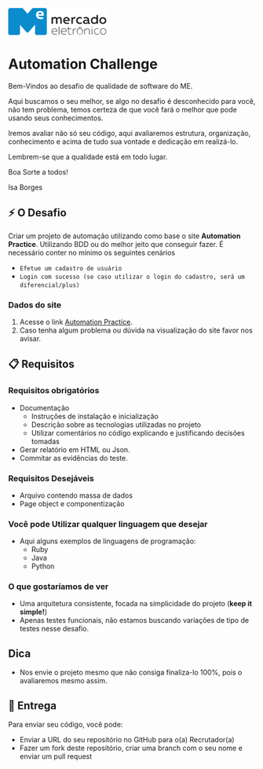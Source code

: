 <img src="me.svg" width="200" alt="ME">

# Automation Challenge

Bem-Vindos ao desafio de qualidade de software do ME. 

Aqui buscamos o seu melhor, se algo no desafio é desconhecido para você, não tem problema, temos certeza de que você fará o melhor que pode usando seus conhecimentos. 

Iremos avaliar não só seu código, aqui avaliaremos estrutura, organização, conhecimento e acima de tudo sua vontade e dedicação em realizá-lo. 

Lembrem-se que a qualidade está em todo lugar. 

Boa Sorte a todos!

Isa Borges

## :zap: O Desafio
Criar um projeto de automação utilizando como base o site **Automation Practice**.
Utilizando BDD ou do melhor jeito que conseguir fazer. 
É necessário conter no mínimo os seguintes cenários

* `Efetue um cadastro de usuário`
* `Login com sucesso (se caso utilizar o login do cadastro, será um diferencial/plus)`

### Dados do site

1. Acesse o link [Automation Practice](http://automationpractice.com/index.php).
2. Caso tenha algum problema ou dúvida na visualização do site favor nos avisar.

## :clipboard: Requisitos

### Requisitos obrigatórios
* Documentação
  * Instruções de instalação e inicialização
  * Descrição sobre as tecnologias utilizadas no projeto
  * Utilizar comentários no código explicando e justificando decisões tomadas
* Gerar relatório em HTML ou Json.
* Commitar as evidências do teste.

### Requisitos Desejáveis
* Arquivo contendo massa de dados
* Page object e componentização

### Você pode Utilizar qualquer linguagem que desejar
* Aqui alguns exemplos de linguagens de programação:
  * Ruby
  * Java
  * Python

### O que gostaríamos de ver
* Uma arquitetura consistente, focada na simplicidade do projeto (**keep it simple!**)
* Apenas testes funcionais, não estamos buscando variações de tipo de testes nesse desafio.

## Dica
* Nos envie o projeto mesmo que não consiga finaliza-lo 100%, pois o avaliaremos mesmo assim.

## :rocket: Entrega
Para enviar seu código, você pode:

* Enviar a URL do seu repositório no GitHub para o(a) Recrutador(a)
* Fazer um fork deste repositório, criar uma branch com o seu nome e enviar um pull request

